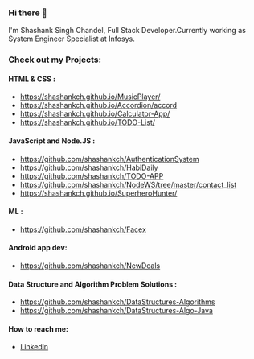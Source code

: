 ### Hi there 👋

I'm Shashank Singh Chandel, Full Stack Developer.Currently working as System Engineer Specialist at Infosys.

### Check out my Projects:

#### HTML & CSS :

- https://shashankch.github.io/MusicPlayer/
- https://shashankch.github.io/Accordion/accord
- https://shashankch.github.io/Calculator-App/
- https://shashankch.github.io/TODO-List/

#### JavaScript and Node.JS :
- https://github.com/shashankch/AuthenticationSystem
- https://github.com/shashankch/HabiDaily
- https://github.com/shashankch/TODO-APP
- https://github.com/shashankch/NodeWS/tree/master/contact_list
- https://shashankch.github.io/SuperheroHunter/

#### ML :
- https://github.com/shashankch/Facex

#### Android app dev:
- https://github.com/shashankch/NewDeals

#### Data Structure and Algorithm Problem Solutions :
- https://github.com/shashankch/DataStructures-Algorithms
- https://github.com/shashankch/DataStructures-Algo-Java

#### How to reach me:
- [Linkedin](https://www.linkedin.com/in/shashank0705/)




<!--
**shashankch/shashankch** is a ✨ _special_ ✨ repository because its `README.md` (this file) appears on your GitHub profile.

Here are some ideas to get you started:

- 🔭 I’m currently working on ...
- 🌱 I’m currently learning ...
- 👯 I’m looking to collaborate on ...
- 🤔 I’m looking for help with ...
- 💬 Ask me about ...
- 📫 How to reach me: ...
- 😄 Pronouns: ...
- ⚡ Fun fact: ...
-->
